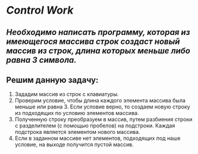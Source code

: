 # ***Control Work***

##  ***Необходимо написать программу, которая из имеющегося массива строк создаст новый массив из строк, длина которых меньше либо равна 3 символа.***


## Решим данную задачу:

1. Зададим массив из строк с клавиатуры.
2. Проверим условие, чтобы длина каждого элемента массива была меньше или равна 3. Если условие верно, то создаем новую строку из подходящих по условию элементов массива.
3. Полученную строку преобразуем в массив, путем разбиения строки с разделителем (с помощью пробелов) на подстроки. Каждая подстрока является элементом нового массива.
4. Если в заданном массиве нет элементов, подходящих под наше условие, на выходе получится пустой массив.